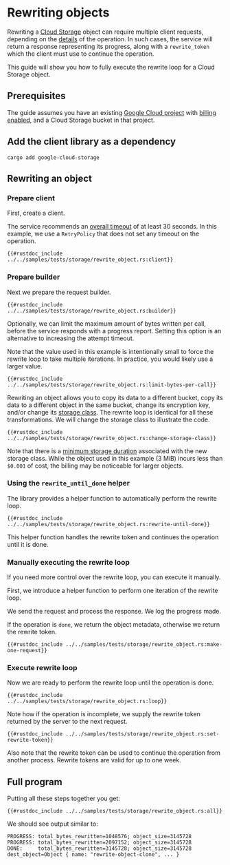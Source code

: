 <!-- 
Copyright 2025 Google LLC

Licensed under the Apache License, Version 2.0 (the "License");
you may not use this file except in compliance with the License.
You may obtain a copy of the License at

    https://www.apache.org/licenses/LICENSE-2.0

Unless required by applicable law or agreed to in writing, software
distributed under the License is distributed on an "AS IS" BASIS,
WITHOUT WARRANTIES OR CONDITIONS OF ANY KIND, either express or implied.
See the License for the specific language governing permissions and
limitations under the License.
-->

# Rewriting objects

Rewriting a [Cloud Storage] object can require multiple client requests,
depending on the [details] of the operation. In such cases, the service will
return a response representing its progress, along with a `rewrite_token` which
the client must use to continue the operation.

This guide will show you how to fully execute the rewrite loop for a Cloud
Storage object.

## Prerequisites

The guide assumes you have an existing [Google Cloud project] with
[billing enabled], and a Cloud Storage bucket in that project.

## Add the client library as a dependency

```shell
cargo add google-cloud-storage
```

## Rewriting an object

### Prepare client

First, create a client.

The service recommends an [overall timeout] of at least 30 seconds. In this
example, we use a `RetryPolicy` that does not set any timeout on the operation.

```rust,ignore,noplayground
{{#rustdoc_include ../../samples/tests/storage/rewrite_object.rs:client}}
```

### Prepare builder

Next we prepare the request builder.

```rust,ignore,noplayground
{{#rustdoc_include ../../samples/tests/storage/rewrite_object.rs:builder}}
```

Optionally, we can limit the maximum amount of bytes written per call, before
the service responds with a progress report. Setting this option is an
alternative to increasing the attempt timeout.

Note that the value used in this example is intentionally small to force the
rewrite loop to take multiple iterations. In practice, you would likely use a
larger value.

```rust,ignore,noplayground
{{#rustdoc_include ../../samples/tests/storage/rewrite_object.rs:limit-bytes-per-call}}
```

Rewriting an object allows you to copy its data to a different bucket, copy its
data to a different object in the same bucket, change its encryption key, and/or
change its [storage class]. The rewrite loop is identical for all these
transformations. We will change the storage class to illustrate the code.

```rust,ignore,noplayground
{{#rustdoc_include ../../samples/tests/storage/rewrite_object.rs:change-storage-class}}
```

Note that there is a [minimum storage duration] associated with the new storage
class. While the object used in this example (3 MiB) incurs less than `$0.001`
of cost, the billing may be noticeable for larger objects.

### Using the `rewrite_until_done` helper

The library provides a helper function to automatically perform the rewrite
loop.

```rust,ignore,noplayground
{{#rustdoc_include ../../samples/tests/storage/rewrite_object.rs:rewrite-until-done}}
```

This helper function handles the rewrite token and continues the operation until
it is done.

### Manually executing the rewrite loop

If you need more control over the rewrite loop, you can execute it manually.

First, we introduce a helper function to perform one iteration of the rewrite
loop.

We send the request and process the response. We log the progress made.

If the operation is `done`, we return the object metadata, otherwise we return
the rewrite token.

```rust,ignore,noplayground
{{#rustdoc_include ../../samples/tests/storage/rewrite_object.rs:make-one-request}}
```

### Execute rewrite loop

Now we are ready to perform the rewrite loop until the operation is done.

```rust,ignore,noplayground
{{#rustdoc_include ../../samples/tests/storage/rewrite_object.rs:loop}}
```

Note how if the operation is incomplete, we supply the rewrite token returned by
the server to the next request.

```rust,ignore,noplayground
{{#rustdoc_include ../../samples/tests/storage/rewrite_object.rs:set-rewrite-token}}
```

Also note that the rewrite token can be used to continue the operation from
another process. Rewrite tokens are valid for up to one week.

## Full program

Putting all these steps together you get:

```rust,ignore,noplayground
{{#rustdoc_include ../../samples/tests/storage/rewrite_object.rs:all}}
```

We should see output similar to:

```norust
PROGRESS: total_bytes_rewritten=1048576; object_size=3145728
PROGRESS: total_bytes_rewritten=2097152; object_size=3145728
DONE:     total_bytes_rewritten=3145728; object_size=3145728
dest_object=Object { name: "rewrite-object-clone", ... }
```

[billing enabled]: https://cloud.google.com/billing/docs/how-to/verify-billing-enabled#confirm_billing_is_enabled_on_a_project
[cloud storage]: https://cloud.google.com/storage
[details]: https://cloud.google.com/storage/docs/json_api/v1/objects/rewrite
[google cloud project]: https://cloud.google.com/resource-manager/docs/creating-managing-projects
[minimum storage duration]: https://cloud.google.com/storage/pricing#early-delete
[overall timeout]: https://docs.rs/google-cloud-gax/latest/google_cloud_gax/retry_policy/trait.RetryPolicyExt.html#method.with_time_limit
[storage class]: https://cloud.google.com/storage/docs/storage-classes
